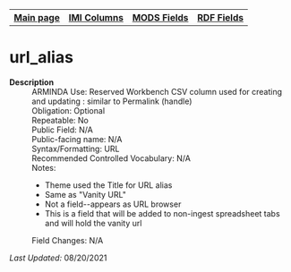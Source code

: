 <!DOCTYPE html>
<html>

<body>
<table style="width:100%">
  <tr>
    <th><a href="index.md">Main page</a></th>
	<th><a href="IMI.md">IMI Columns</a></th>
    <th><a href="MODS.md">MODS Fields</a></th>
    <th><a href="RDF.md">RDF Fields</a></th>
  </tr>
</table>

<h1>url_alias</h1>
<dl>
  <dt><b>Description</b></dt>
  <dd>ARMINDA Use: Reserved Workbench CSV column used for creating and updating : similar to Permalink (handle)</dd>
  <dd>Obligation: Optional</dd>
  <dd>Repeatable: No</dd>
  <dd>Public Field: N/A</dd>
  <dd>Public-facing name: N/A</dd>
  <dd>Syntax/Formatting: URL</dd>
  <dd>Recommended Controlled Vocabulary: N/A</dd>
  <dd>Notes: 
	<ul>
		<li>Theme used the Title for URL alias</li>
		<li>Same as "Vanity URL"</li>
		<li>Not a field--appears as URL browser</li>
		<li>This is a field that will be added to non-ingest spreadsheet tabs and will hold the vanity url</li>
		</ul>
	</dd>
  <dd>Field Changes: N/A</dd>
</dl>
<p><i>Last Updated: </i>08/20/2021</p>
</body>
</html>